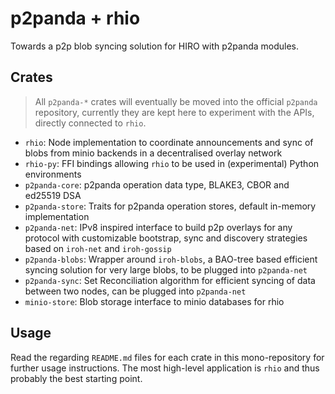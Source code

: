 # p2panda + rhio

Towards a p2p blob syncing solution for HIRO with p2panda modules.

## Crates

> All `p2panda-*` crates will eventually be moved into the official `p2panda` repository, currently they are kept here to experiment with the APIs, directly connected to `rhio`.

* `rhio`: Node implementation to coordinate announcements and sync of blobs from minio backends in a decentralised overlay network
* `rhio-py`: FFI bindings allowing `rhio` to be used in (experimental) Python environments
* `p2panda-core`: p2panda operation data type, BLAKE3, CBOR and ed25519 DSA
* `p2panda-store`: Traits for p2panda operation stores, default in-memory implementation
* `p2panda-net`: IPv8 inspired interface to build p2p overlays for any protocol with customizable bootstrap, sync and discovery strategies based on `iroh-net` and `iroh-gossip`
* `p2panda-blobs`: Wrapper around `iroh-blobs`, a BAO-tree based efficient syncing solution for very large blobs, to be plugged into `p2panda-net`
* `p2panda-sync`: Set Reconciliation algorithm for efficient syncing of data between two nodes, can be plugged into `p2panda-net`
* `minio-store`: Blob storage interface to minio databases for rhio

## Usage

Read the regarding `README.md` files for each crate in this mono-repository for further usage instructions. The most high-level application is `rhio` and thus probably the best starting point.
